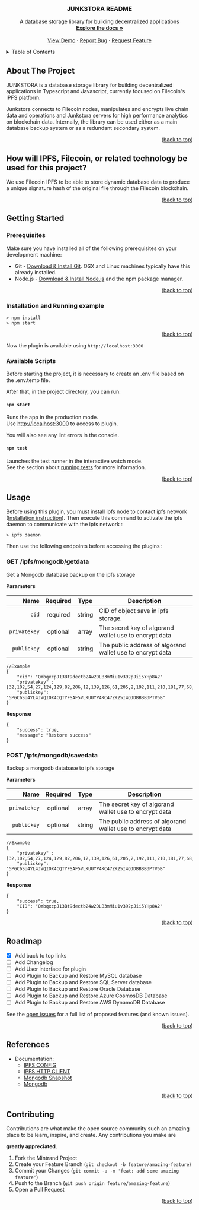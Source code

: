 <!-- PROJECT LOGO -->
<br />
<div align="center">

  <h3 align="center">JUNKSTORA README</h3>
  <p align="center">
    A database storage library for building decentralized applications
    <br />
    <a href="https://github.com/kttm25/Junkstora/blob/master/README.md"><strong>Explore the docs »</strong></a>
    <br />
    <br />
    <a href="https://github.com/kttm25/Junkstora/blob/master/README.md">View Demo</a>
    ·
    <a href="https://github.com/kttm25/Junkstora/issues">Report Bug</a>
    ·
    <a href="https://github.com/kttm25/Junkstora/issues">Request Feature</a>
  </p>
</div>


<!-- TABLE OF CONTENTS -->
<details>
  <summary>Table of Contents</summary>
  <ol>
    <li>
      <a href="#about-the-project">About The Project</a>
    </li>
    <li>
      <a href="#how-will-ipfs-filecoin-or-related-technology-be-used-for-this-project">How will IPFS, Filecoin, or related technology be used for this project</a>
    </li>
    <li>
      <a href="#getting-started">Getting Started</a>
      <ul>
        <li><a href="#prerequisites">Prerequisites</a></li>
        <li><a href="#installation-and-running-example">Installation and Running example</a></li>
        <li><a href="#available-scripts">Available Scripts</a></li>
      </ul>
    </li>
    <li><a href="#usage">Usage</a></li>
    <li><a href="#roadmap">Roadmap</a></li>
    <li><a href="#references">References</a></li>
    <li><a href="#contributing">Contributing</a></li>
  </ol>
</details>


## About The Project

JUNKSTORA is a database storage library for building decentralized applications in Typescript and Javascript, currently focused on Filecoin's IPFS platform.

Junkstora connects to Filecoin nodes, manipulates and encrypts live chain data and operations and Junkstora servers for high performance analytics on blockchain data. Internally, the library can be used either as a main database backup system or as a redundant secondary system.

<p align="right">(<a href="#top">back to top</a>)</p>

## How will IPFS, Filecoin, or related technology be used for this project? 

We use Filecoin IPFS to be able to store dynamic database data to produce a unique signature hash of the original file through the Filecoin blockchain.

<p align="right">(<a href="#top">back to top</a>)</p>

## Getting Started

### Prerequisites

Make sure you have installed all of the following prerequisites on your development machine:

- Git - [Download & Install Git](https://git-scm.com/downloads). OSX and Linux machines typically have this already installed.
- Node.js - [Download & Install Node.js](https://nodejs.org/en/download/) and the npm package manager.

<p align="right">(<a href="#top">back to top</a>)</p>

### Installation and Running example

```console
> npm install
> npm start
```

<p align="right">(<a href="#top">back to top</a>)</p>

Now the plugin is available using `http://localhost:3000`

### Available Scripts

Before starting the project, it is necessary to create an .env file based on the .env.temp file.


After that, in the project directory, you can run:

#### `npm start`

Runs the app in the production mode.<br>
Use [http://localhost:3000](http://localhost:3000) to access to plugin.

You will also see any lint errors in the console.

#### `npm test`

Launches the test runner in the interactive watch mode.<br>
See the section about [running tests](https://facebook.github.io/create-react-app/docs/running-tests) for more information.

<p align="right">(<a href="#top">back to top</a>)</p>

## Usage

Before using this plugin, you must install ipfs node to contact ipfs network ([Installation instruction](https://docs.ipfs.tech/install/command-line/#system-requirements)). 
Then execute this command to activate the ipfs daemon to communicate with the ipfs network :

```console
> ipfs daemon
```

Then use the following endpoints before accessing the plugins : 

### GET /ipfs/mongodb/getdata
Get a Mongodb database backup on the ipfs storage

**Parameters**

|  Name | Required |  Type   | Description                                                                                                                                               |
| -------------:|:--------:|:-------:| --------------------------------------------------------------------------------------------------------------------------------------------------------------------- |
|     `cid` | required | string  | CID of object save in ipfs storage.                                                                     |
|     `privatekey` | optional | array  | The secret key of algorand wallet use to encrypt data                                                                  |
|     `publickey` | optional | string  | The public address of algorand wallet use to encrypt data

```
//Example
{
    "cid": "QmbqxcpJ13Bt9dectb24w2DLB3mMiu1v392pJii5YHp8A2"
    "privatekey" : [32,102,54,27,124,129,82,206,12,139,126,61,205,2,192,111,210,181,77,68,248,0,93,152,118,138,194,249,70,241,203,11,227,204,47,74,156,194,248,154,193,14,191,5,9,96,178,1,123,85,170,148,123,248,161,115,249,86,186,167,167,67,67,67],
    "publickey": "5PGC6SU4YL4JVQIOX4CQTYFSAF5VLKUUYP4KC47ZK25I4QJDBBBB3PTV6B"
}
```

**Response**

```
{
    "success": true,
    "message": "Restore success"
}
```

### POST /ipfs/mongodb/savedata
Backup a mongodb database to ipfs storage

**Parameters**

|  Name | Required |  Type   | Description                                                                                                                                               |
| -------------:|:--------:|:-------:| --------------------------------------------------------------------------------------------------------------------------------------------------------------------- |
|     `privatekey` | optional | array  | The secret key of algorand wallet use to encrypt data                                                                  |
|     `publickey` | optional | string  | The public address of algorand wallet use to encrypt data

```
//Example
{
    "privatekey" : [32,102,54,27,124,129,82,206,12,139,126,61,205,2,192,111,210,181,77,68,248,0,93,152,118,138,194,249,70,241,203,11,227,204,47,74,156,194,248,154,193,14,191,5,9,96,178,1,123,85,170,148,123,248,161,115,249,86,186,167,167,67,67,67],
    "publickey": "5PGC6SU4YL4JVQIOX4CQTYFSAF5VLKUUYP4KC47ZK25I4QJDBBBB3PTV6B"
}
```


**Response**

```
{
    "success": true,
    "CID": "QmbqxcpJ13Bt9dectb24w2DLB3mMiu1v392pJii5YHp8A2"
}
```
<p align="right">(<a href="#top">back to top</a>)</p>

<!-- ROADMAP -->
## Roadmap

- [x] Add back to top links
- [ ] Add Changelog
- [ ] Add User interface for plugin
- [ ] Add Plugin to Backup and Restore MySQL database
- [ ] Add Plugin to Backup and Restore SQL Server database
- [ ] Add Plugin to Backup and Restore Oracle Database
- [ ] Add Plugin to Backup and Restore Azure CosmosDB Database
- [ ] Add Plugin to Backup and Restore AWS DynamoDB Database

See the [open issues](https://github.com/othneildrew/Best-README-Template/issues) for a full list of proposed features (and known issues).

<p align="right">(<a href="#top">back to top</a>)</p>

## References

- Documentation:
  - [IPFS CONFIG](https://github.com/ipfs/js-ipfs/blob/master/docs/CONFIG.md)
  - [IPFS HTTP CLIENT](https://github.com/ipfs/js-ipfs/tree/master/packages/ipfs-http-client#readme)
  - [Mongodb Snapshot](https://github.com/lihaibh/ditto#readme)
  - [Mongodb](https://github.com/mongodb/node-mongodb-native)

<p align="right">(<a href="#top">back to top</a>)</p>

## Contributing

Contributions are what make the open source community such an amazing place to be learn, inspire, and create. Any contributions you make are 

**greatly appreciated**.

1. Fork the Mintrand Project
2. Create your Feature Branch (`git checkout -b feature/amazing-feature`)
3. Commit your Changes (`git commit -a -m 'feat: add some amazing feature'`)
4. Push to the Branch (`git push origin feature/amazing-feature`)
5. Open a Pull Request

<p align="right">(<a href="#top">back to top</a>)</p>
